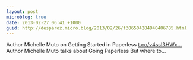 ```yaml
---
layout: post
microblog: true
date: 2013-02-27 06:41 +1000
guid: http://desparoz.micro.blog/2013/02/26/t306504284940406785.html
---
```

Author Michelle Muto on Getting Started in Paperless [t.co/v4ssI3HWx...](http://t.co/v4ssI3HWxx) Author Michelle Muto talks about Going Paperless But where to...
